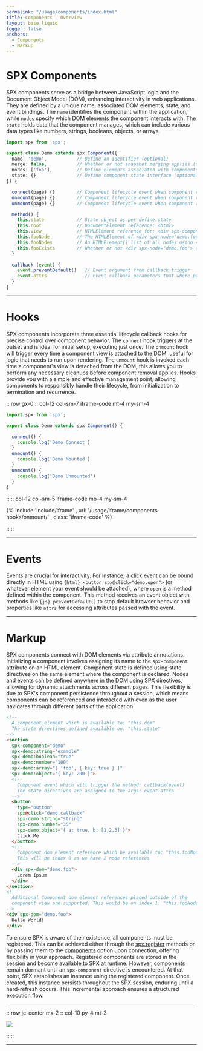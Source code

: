 ```yaml
---
permalink: "/usage/components/index.html"
title: Components - Overview
layout: base.liquid
logger: false
anchors:
  - Components
  - Markup
---
```


# SPX Components

SPX components serve as a bridge between JavaScript logic and the Document Object Model (DOM), enhancing interactivity in web applications. They are defined by a unique name, associated DOM elements, state, and event bindings. The `name` identifies the component within the application, while `nodes` specify which DOM elements the component interacts with. The `state` holds data that the component manages, which can include various data types like numbers, strings, booleans, objects, or arrays.

<!-- prettier-ignore -->
```ts
import spx from 'spx';

export class Demo extends spx.Component({
  name: 'demo',           // Define an identifier (optional)
  merge: false,           // Whether or not snapshot merging applies (optional)
  nodes: ['foo'],         // Define elements associated with components (optional)
  state: {}               // Define component state interface (optional)
}) {

  connect(page) {}        // Component lifecycle event when component connects
  onmount(page) {}        // Component lifecycle event when component rendered
  unmount(page) {}        // Component lifecycle event when component removed

  method() {
    this.state            // State object as per define.state
    this.root             // DocumentElement reference: <html>
    this.view             // HTMLElement reference for: <div spx-component="demo">
    this.fooNode          // The HTMLElement of <div spx-node="demo.foo"> in dom or undefined
    this.fooNodes         // An HTMLElement[] list of all nodes using <div spx-node="demo.foo">
    this.fooExists        // Whether or not <div spx-node="demo.foo"> exists in dom
  }

  callback (event) {
    event.preventDefault()   // Event argument from callback trigger
    event.attrs              // Event callback parameters that where passed
  }
}
```

---

# Hooks

SPX components incorporate three essential lifecycle callback hooks for precise control over component behavior. The `connect` hook triggers at the outset and is ideal for initial setup, executing just once. The `onmount` hook will trigger every time a component view is attached to the DOM, useful for logic that needs to run upon rendering. The `unmount` hook is invoked each time a component's view is detached from the DOM, this allows you to perform any necessary cleanups before component removal applies. Hooks provide you with a simple and effective management point, allowing components to responsibly handle their lifecycle, from initialization to termination and recurrence.

:: row gx-0
:: col-12 col-sm-7 iframe-code mt-4 my-sm-4

<!-- prettier-ignore -->
```ts
import spx from 'spx';

export class Demo extends spx.Component() {

  connect() {
    console.log('Demo Connect')
  }
  onmount() {
    console.log('Demo Mounted')
  }
  unmount() {
    console.log('Demo Unmounted')
  }
}
```

::
:: col-12 col-sm-5 iframe-code mb-4 my-sm-4

{% include 'include/iframe'
  , url: '/usage/iframe/components-hooks/onmount/'
  , class: 'iframe-code'
%}

::
::

---

# Events

Events are crucial for interactivity. For instance, a click event can be bound directly in HTML using `{html} <button spx@click="demo.open">` (or whatever element your event should be attached), where `open` is a method defined within the component. This method receives an event object with methods like `{js} preventDefault()` to stop default browser behavior and properties like `attrs` for accessing attributes passed with the event.

---

# Markup

SPX components connect with DOM elements via attribute annotations. Initializing a component involves assigning its name to the `spx-component` attribute on an HTML element. Component state is defined using state directives on the same element where the component is declared. Nodes and events can be defined anywhere in the DOM using SPX directives, allowing for dynamic attachments across different pages. This flexibility is due to SPX's component persistence throughout a session, which means components can be referenced and interacted with even as the user navigates through different parts of the application.

<!--prettier-ignore-->
```html
<!--
  A component element which is available to: "this.dom"
  The state directives defined available on: "this.state"
-->
<section
  spx-component="demo"
  spx-demo:string="example"
  spx-demo:boolean="true"
  spx-demo:number="100"
  spx-demo:array="[ 'foo', { key: true } ]"
  spx-demo:object="{ key: 200 }">
  <!--
    Component event which will trigger the method: callback(event)
    The state directives are assigned to the args: event.attrs
  -->
  <button
    type="button"
    spx@click="demo.callback"
    spx-demo:string="string"
    spx-demo:number="35"
    spx-demo:object="{ a: true, b: [1,2,3] }">
    Click Me
  </button>
  <!--
    Component dom element reference which be available to: "this.fooNode"
    This will be index 0 as we have 2 node references
  -->
  <div spx-dom="demo.foo">
    Lorem Ipsum
  </div>
</section>
<!--
  Additional Component dom element references placed outside of the
  component view are supported. This would be on index 1: "this.fooNodes[1]"
-->
<div spx-dom="demo.foo">
  Hello World!
</div>
```

To ensure SPX is aware of their existence, all components must be registered. This can be achieved either through the [spx.register](/api/register) methods or by passing them to the [components](/usage/options#components) option upon connection, offering flexibility in your approach. Registered components are stored in the session and become available to SPX at runtime. However, components remain dormant until an `spx-component` directive is encountered. At that point, SPX establishes an instance using the registered component. Once created, this instance persists throughout the SPX session, enduring until a hard-refresh occurs. This incremental approach ensures a structured execution flow.

---

:: row jc-center mx-2
:: col-10 py-4 mt-3

<img src="/assets/flow.svg" class="w-100">

::
::

---
